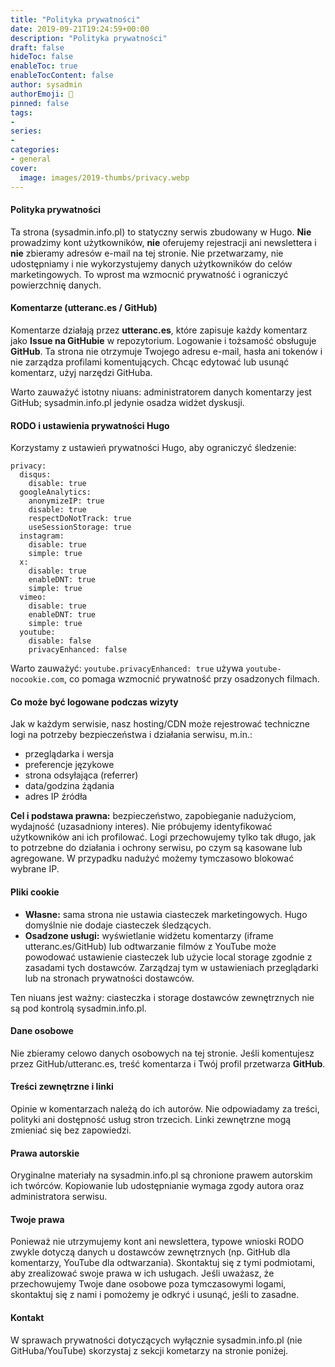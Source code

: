 ```yaml
---
title: "Polityka prywatności"
date: 2019-09-21T19:24:59+00:00
description: "Polityka prywatności"
draft: false
hideToc: false
enableToc: true
enableTocContent: false
author: sysadmin
authorEmoji: 🐧
pinned: false
tags:
-
series:
-
categories:
- general
cover:
  image: images/2019-thumbs/privacy.webp
---
```


#### Polityka prywatności

Ta strona (sysadmin.info.pl) to statyczny serwis zbudowany w Hugo. **Nie** prowadzimy kont użytkowników, **nie** oferujemy rejestracji ani newslettera i **nie** zbieramy adresów e-mail na tej stronie. Nie przetwarzamy, nie udostępniamy i nie wykorzystujemy danych użytkowników do celów marketingowych. To wprost ma wzmocnić prywatność i ograniczyć powierzchnię danych.

#### Komentarze (utteranc.es / GitHub)

Komentarze działają przez **utteranc.es**, które zapisuje każdy komentarz jako **Issue na GitHubie** w repozytorium. Logowanie i tożsamość obsługuje **GitHub**. Ta strona nie otrzymuje Twojego adresu e-mail, hasła ani tokenów i nie zarządza profilami komentujących. Chcąc edytować lub usunąć komentarz, użyj narzędzi GitHuba.

Warto zauważyć istotny niuans: administratorem danych komentarzy jest GitHub; sysadmin.info.pl jedynie osadza widżet dyskusji.

#### RODO i ustawienia prywatności Hugo

Korzystamy z ustawień prywatności Hugo, aby ograniczyć śledzenie:

```
privacy:
  disqus:
    disable: true
  googleAnalytics:
    anonymizeIP: true
    disable: true
    respectDoNotTrack: true
    useSessionStorage: true
  instagram:
    disable: true
    simple: true
  x:
    disable: true
    enableDNT: true
    simple: true
  vimeo:
    disable: true
    enableDNT: true
    simple: true
  youtube:
    disable: false
    privacyEnhanced: false
```

Warto zauważyć: `youtube.privacyEnhanced: true` używa `youtube-nocookie.com`, co pomaga wzmocnić prywatność przy osadzonych filmach.

#### Co może być logowane podczas wizyty

Jak w każdym serwisie, nasz hosting/CDN może rejestrować techniczne logi na potrzeby bezpieczeństwa i działania serwisu, m.in.:

- przeglądarka i wersja
- preferencje językowe
- strona odsyłająca (referrer)
- data/godzina żądania
- adres IP źródła

**Cel i podstawa prawna:** bezpieczeństwo, zapobieganie nadużyciom, wydajność (uzasadniony interes). Nie próbujemy identyfikować użytkowników ani ich profilować. Logi przechowujemy tylko tak długo, jak to potrzebne do działania i ochrony serwisu, po czym są kasowane lub agregowane. W przypadku nadużyć możemy tymczasowo blokować wybrane IP.

#### Pliki cookie

- **Własne:** sama strona nie ustawia ciasteczek marketingowych. Hugo domyślnie nie dodaje ciasteczek śledzących.
- **Osadzone usługi:** wyświetlanie widżetu komentarzy (iframe utteranc.es/GitHub) lub odtwarzanie filmów z YouTube może powodować ustawienie ciasteczek lub użycie local storage zgodnie z zasadami tych dostawców. Zarządzaj tym w ustawieniach przeglądarki lub na stronach prywatności dostawców.

Ten niuans jest ważny: ciasteczka i storage dostawców zewnętrznych nie są pod kontrolą sysadmin.info.pl.

#### Dane osobowe

Nie zbieramy celowo danych osobowych na tej stronie. Jeśli komentujesz przez GitHub/utteranc.es, treść komentarza i Twój profil przetwarza **GitHub**.

#### Treści zewnętrzne i linki

Opinie w komentarzach należą do ich autorów. Nie odpowiadamy za treści, polityki ani dostępność usług stron trzecich. Linki zewnętrzne mogą zmieniać się bez zapowiedzi.

#### Prawa autorskie

Oryginalne materiały na sysadmin.info.pl są chronione prawem autorskim ich twórców. Kopiowanie lub udostępnianie wymaga zgody autora oraz administratora serwisu.

#### Twoje prawa

Ponieważ nie utrzymujemy kont ani newslettera, typowe wnioski RODO zwykle dotyczą danych u dostawców zewnętrznych (np. GitHub dla komentarzy, YouTube dla odtwarzania). Skontaktuj się z tymi podmiotami, aby zrealizować swoje prawa w ich usługach. Jeśli uważasz, że przechowujemy Twoje dane osobowe poza tymczasowymi logami, skontaktuj się z nami i pomożemy je odkryć i usunąć, jeśli to zasadne.

#### Kontakt

W sprawach prywatności dotyczących wyłącznie sysadmin.info.pl (nie GitHuba/YouTube) skorzystaj z sekcji kometarzy na stronie poniżej. 
